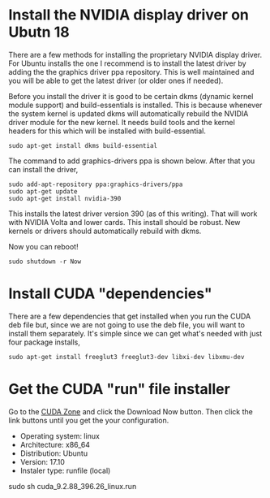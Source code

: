 # Install the NVIDIA display driver on Ubutn 18

There are a few methods for installing the proprietary NVIDIA display driver. 
For Ubuntu installs the one I recommend is to install the latest driver by adding the the graphics driver ppa repository.
This is well maintained and you will be able to get the latest driver (or older ones if needed).

Before you install the driver it is good to be certain dkms (dynamic kernel module support) and build-essentials is installed. This is because whenever the system kernel is updated dkms will automatically rebuild the NVIDIA driver module for the new kernel. It needs build tools and the kernel headers for this which will be installed with build-essential.

```
sudo apt-get install dkms build-essential
```

The command to add graphics-drivers ppa is shown below. After that you can install the driver,


```
sudo add-apt-repository ppa:graphics-drivers/ppa
sudo apt-get update
sudo apt-get install nvidia-390
```

This installs the latest driver version 390 (as of this writing). That will work with NVIDIA Volta and lower cards.
This install should be robust. New kernels or drivers should automatically rebuild with dkms.

Now you can reboot!

```
sudo shutdown -r Now
```


# Install CUDA "dependencies"

There are a few dependencies that get installed when you run the CUDA deb file but, since we are not going to use the deb file, you will want to install them separately. It's simple since we can get what's needed with just four package installs,

```
sudo apt-get install freeglut3 freeglut3-dev libxi-dev libxmu-dev
```

# Get the CUDA "run" file installer

Go to the [CUDA Zone](https://developer.nvidia.com/cuda-zone) and click the Download Now button. 
Then click the link buttons until you get the your configuration.
* Operating system: linux
* Architecture: x86_64
* Distribution: Ubuntu
* Version: 17.10
* Instaler type: runfile (local)





sudo sh cuda_9.2.88_396.26_linux.run
